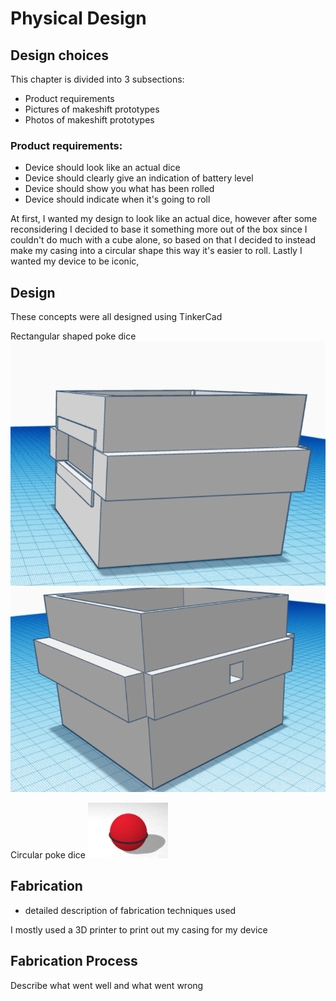 # Physical Design

## Design choices

This chapter is divided into 3 subsections:
- Product requirements
- Pictures of makeshift prototypes
- Photos of makeshift prototypes

### Product requirements:

- Device should look like an actual dice
- Device should clearly give an indication of battery level
- Device should show you what has been rolled
- Device should indicate when it's going to roll

[comment]: <> (- Pictures of sketches)

[comment]: <> (- Photos of makeshift prototypes)

[comment]: <> (- Design choices)

At first, I wanted my design to look like an actual dice, however
after some reconsidering I decided to base it something more out of the box since 
I couldn't do much with a cube alone, so based on that I decided to instead make my casing into
a circular shape this way it's easier to roll. Lastly I wanted my device to be iconic,




## Design

These concepts were all designed using TinkerCad

Rectangular shaped poke dice
![img_2.png](img_2.png)
![img_3.png](img_3.png)

Circular poke dice
![img_4.png](img_4.png)

## Fabrication

- detailed description of fabrication techniques used

I mostly used a 3D printer to print out my casing for my device

## Fabrication Process

Describe what went well and what went wrong

